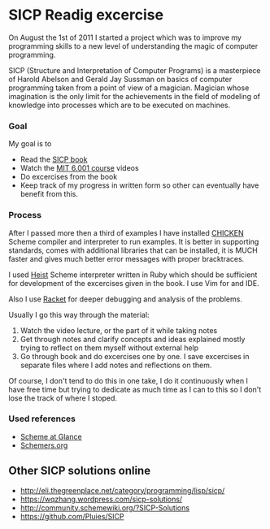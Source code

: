 # SICP Readig excercise

On August the 1st of 2011 I started a project which was to improve my
programming skills to a new level of understanding the magic of computer
programming.

SICP (Structure and Interpretation of Computer Programs) is a masterpiece of
Harold Abelson and Gerald Jay Sussman on basics of computer programming taken from a point of view of
a magician. Magician whose imagination is the only limit for the
achievements in the field of modeling of knowledge into processes which
are to be executed on machines.

### Goal

My goal is to

  * Read the [SICP book](http://mitpress.mit.edu/sicp/full-text/book/book.html)
  * Watch the [MIT 6.001 course](http://ocw.mit.edu/courses/electrical-engineering-and-computer-science/6-001-structure-and-interpretation-of-computer-programs-spring-2005/) videos
  * Do excercises from the book
  * Keep track of my progress in written form so other can eventually
    have benefit from this.

### Process

After I passed more then a third of examples I have installed
[CHICKEN](http://call-cc.org/) Scheme compiler and interpreter to run
examples. It is better in supporting standards, comes with additional
libraries that can be installed, it is MUCH faster and gives much better
error messages with proper bracktraces.

I used [Heist](https://github.com/jcoglan/heist) Scheme interpreter
written in Ruby which should be sufficient for development of the
excercises given in the book. I use Vim for and IDE.

Also I use [Racket](http://racket-lang.org/) for deeper debugging and
analysis of the problems.


Usually I go this way through the material:
  1. Watch the video lecture, or the part of it while taking notes
  2. Get through notes and clarify concepts and ideas explained mostly
     trying to reflect on them myself without external help
  3. Go through book and do excercises one by one. I save excercises in
     separate files where I add notes and reflections on them.

Of course, I don't tend to do this in one take, I do it continuously
when I have free time but trying to dedicate as much time as I can to
this so I don't lose the track of where I stoped.


### Used references

* [Scheme at Glance](http://www.troubleshooters.com/codecorn/scheme_guile/hello.htm)
* [Schemers.org](http://schemers.org/)

## Other SICP solutions online
* http://eli.thegreenplace.net/category/programming/lisp/sicp/
* https://wqzhang.wordpress.com/sicp-solutions/
* http://community.schemewiki.org/?SICP-Solutions
* https://github.com/Pluies/SICP
